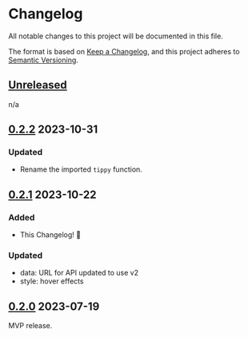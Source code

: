 # Changelog

All notable changes to this project will be documented in this file.

The format is based on [Keep a Changelog](https://keepachangelog.com/en/1.0.0/),
and this project adheres to [Semantic Versioning](https://semver.org/spec/v2.0.0.html).


## [Unreleased]

n/a


## [0.2.2] 2023-10-31

### Updated

* Rename the imported `tippy` function.


## [0.2.1] 2023-10-22

### Added

* This Changelog! 🎉

### Updated

* data: URL for API updated to use v2
* style: hover effects


## [0.2.0] 2023-07-19

MVP release.


[0.2.2]: https://github.com/kglw-dot-net/discourse-plugin-gizzard-setlist/releases/tag/v0.2.2
[0.2.1]: https://github.com/kglw-dot-net/discourse-plugin-gizzard-setlist/releases/tag/v0.2.1
[0.2.0]: https://github.com/kglw-dot-net/discourse-plugin-gizzard-setlist/releases/tag/v0.2.0
[Unreleased]: https://github.com/olivierlacan/keep-a-changelog/compare/v0.2.1...HEAD

